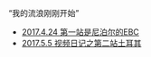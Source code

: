 
“我的流浪刚刚开始”

- [2017.4.24 第一站是尼泊尔的EBC](http://weibo.com/1743519310/F02Xli94A)
- [2017.5.5 视频日记之第二站土耳其](http://weibo.com/1743519310/F1ImwxR6F)



